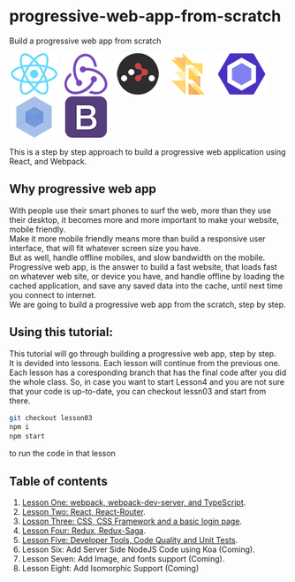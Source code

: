 # progressive-web-app-from-scratch
Build a progressive web app from scratch

[![React](/img/react-padded-90.png)](https://facebook.github.io/react/)
[![Redux](/img/redux-padded-90.png)](http://redux.js.org/)
[![React Router](/img/react-router-padded-90.png)](https://github.com/ReactTraining/react-router)
[![Flow](/img/flow-padded-90.png)](https://flowtype.org/)
[![ESLint](/img/eslint-padded-90.png)](http://eslint.org/)
[![Webpack](/img/webpack-padded-90.png)](https://webpack.github.io/)
[![Bootstrap](/img/bootstrap-padded-90.png)](http://getbootstrap.com/)

This is a step by step approach to build a progressive web application using React, and Webpack.  

## Why progressive web app

With people use their smart phones to surf the web, more than they use their desktop, it becomes more and more important to make your website, mobile friendly.  
Make it more mobile friendly means more than build a responsive user interface, that will fit whatever screen size you have.  
But as well, handle offline mobiles, and slow bandwidth on the mobile.  
Progressive web app, is the answer to build a fast website, that loads fast on whatever web site, or device you have, and handle offline by loading the cached application, and save any saved data into the cache, until next time you connect to internet.  
We are going to build a progressive web app from the scratch, step by step.  

## Using this tutorial:

This tutorial will go through building a progressive web app, step by step.  
It is devided into lessons. Each lesson will continue from the previous one. Each lesson has a coresponding branch that has the final code after you did the whole class. So, in case you want to start Lesson4 and you are not sure that your code is up-to-date, you can checkout lessn03 and start from there.

```sh
git checkout lesson03
npm i
npm start
```
to run the code in that lesson

## Table of contents

1. [Lesson One: webpack, webpack-dev-server, and TypeScript](/lesson01.md/).  
2. [Lesson Two: React, React-Router](/lesson02.md/).
3. [Losson Three: CSS, CSS Framework and a basic login page](/lesson03.md).
4. [Lesson Four: Redux, Redux-Saga](/lesson04.md).
5. [Lesson Five: Developer Tools, Code Quality and Unit Tests](/lesson05.md).
6. Lesson Six: Add Server Side NodeJS Code using Koa (Coming).
7. Lesson Seven: Add Image, and fonts support (Coming).
8. Lesson Eight: Add Isomorphic Support (Coming)

